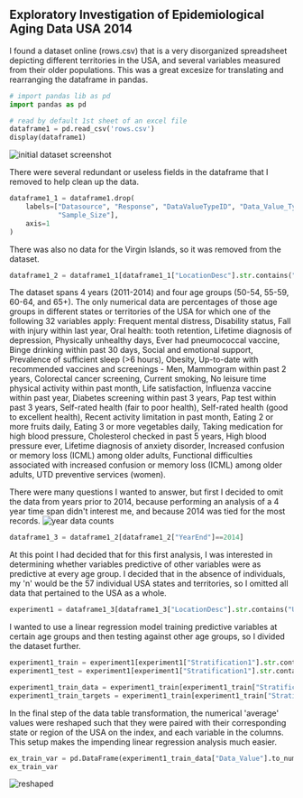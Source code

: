 ## Exploratory Investigation of Epidemiological Aging Data USA 2014

I found a dataset online (rows.csv) that is a very disorganized spreadsheet depicting different territories in the USA, and several variables measured from their older populations.
This was a great excesize for translating and rearranging the dataframe in pandas.
```python
# import pandas lib as pd
import pandas as pd

# read by default 1st sheet of an excel file
dataframe1 = pd.read_csv('rows.csv')
display(dataframe1)
```
![initial dataset screenshot](https://user-images.githubusercontent.com/121974615/211162577-c6fba2db-f408-45e1-b7f5-4bbb8d24fd8a.PNG)

There were several redundant or useless fields in the dataframe that I removed to help clean up the data.
```python
dataframe1_1 = dataframe1.drop(
    labels=["Datasource", "Response", "DataValueTypeID", "Data_Value_Type", "Data_Value_Alt", 
            "Sample_Size"],
    axis=1
)
```
There was also no data for the Virgin Islands, so it was removed from the dataset.
``` python
dataframe1_2 = dataframe1_1[dataframe1_1["LocationDesc"].str.contains("Virgin Islands")==False]
```
The dataset spans 4 years (2011-2014) and four age groups (50-54, 55-59, 60-64, and 65+). The only numerical data are percentages of those age groups in different states or territories of the USA for which one of the following 32 variables apply:
Frequent mental distress, Disability status, Fall with injury within last year, Oral health: tooth retention, Lifetime diagnosis of depression, Physically unhealthy days, Ever had pneumococcal vaccine, Binge drinking within past 30 days, Social and emotional support, Prevalence of sufficient sleep (>6 hours), Obesity, Up-to-date with recommended vaccines and screenings - Men, Mammogram within past 2 years, Colorectal cancer screening, Current smoking, No leisure time physical activity within past month, Life satisfaction, Influenza vaccine within past year, Diabetes screening within past 3 years, Pap test within past 3 years, Self-rated health (fair to poor health), Self-rated health (good to excellent health), Recent activity limitation in past month, Eating 2 or more fruits daily, Eating 3 or more vegetables daily, Taking medication for high blood pressure, Cholesterol checked in past 5 years, High blood pressure ever, Lifetime diagnosis of anxiety disorder, Increased confusion or memory loss (ICML) among older adults, Functional difficulties associated with increased confusion or memory loss (ICML) among older adults, UTD preventive services (women). 

There were many questions I wanted to answer, but first I decided to omit the data from years prior to 2014, because performing an analysis of a 4 year time span didn't interest me, and because 2014 was tied for the most records.
![year data counts](https://user-images.githubusercontent.com/121974615/211163538-ba615790-892b-4557-a902-644a6ab6d3e2.PNG)

```python
dataframe1_3 = dataframe1_2[dataframe1_2["YearEnd"]==2014]
```
At this point I had decided that for this first analysis, I was interested in determining whether variables predictive of other variables were as predictive at every age group. I decided that in the absence of individuals, my 'n' would be the 57 individual USA states and territories, so I omitted all data that pertained to the USA as a whole.
```python
experiment1 = dataframe1_3[dataframe1_3["LocationDesc"].str.contains("United States")==False]
```
I wanted to use a linear regression model training predictive variables at certain age groups and then testing against other age groups, so I divided the dataset further.
```python
experiment1_train = experiment1[experiment1["Stratification1"].str.contains("4 years")==True]
experiment1_test = experiment1[experiment1["Stratification1"].str.contains("4 years")==False]

experiment1_train_data = experiment1_train[experiment1_train["Stratification1"].str.contains("54 years")==True]
experiment1_train_targets = experiment1_train[experiment1_train["Stratification1"].str.contains("54 years")==False]
```
In the final step of the data table transformation, the numerical 'average' values were reshaped such that they were paired with their corresponding state or region of the USA on the index, and each variable in the columns. This setup makes the impending linear regression analysis much easier.
```python
ex_train_var = pd.DataFrame(experiment1_train_data["Data_Value"].to_numpy().reshape(len(experiment1_train_data.Topic.unique()),len(experiment1_train_data.LocationDesc.unique())).T,index = experiment1_train_data.LocationDesc.unique(),columns = experiment1_train_data.Topic.unique())
ex_train_var
```
![reshaped](https://user-images.githubusercontent.com/121974615/211166055-2676b90e-77e3-4991-b09f-b2b2afff0179.PNG)

